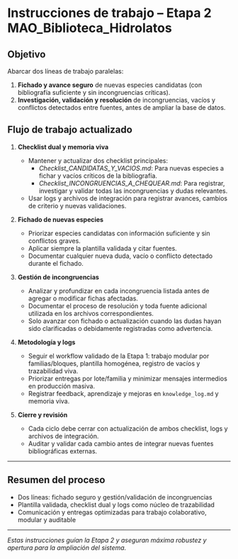 # Instrucciones de trabajo – Etapa 2 MAO_Biblioteca_Hidrolatos

## Objetivo
Abarcar dos líneas de trabajo paralelas:
1. **Fichado y avance seguro** de nuevas especies candidatas (con bibliografía suficiente y sin incongruencias críticas).
2. **Investigación, validación y resolución** de incongruencias, vacíos y conflictos detectados entre fuentes, antes de ampliar la base de datos.

## Flujo de trabajo actualizado

1. **Checklist dual y memoria viva**
   - Mantener y actualizar dos checklist principales:
     - *Checklist_CANDIDATAS_Y_VACIOS.md*: Para nuevas especies a fichar y vacíos críticos de la bibliografía.
     - *Checklist_INCONGRUENCIAS_A_CHEQUEAR.md*: Para registrar, investigar y validar todas las incongruencias y dudas relevantes.
   - Usar logs y archivos de integración para registrar avances, cambios de criterio y nuevas validaciones.

2. **Fichado de nuevas especies**
   - Priorizar especies candidatas con información suficiente y sin conflictos graves.
   - Aplicar siempre la plantilla validada y citar fuentes.
   - Documentar cualquier nueva duda, vacío o conflicto detectado durante el fichado.

3. **Gestión de incongruencias**
   - Analizar y profundizar en cada incongruencia listada antes de agregar o modificar fichas afectadas.
   - Documentar el proceso de resolución y toda fuente adicional utilizada en los archivos correspondientes.
   - Solo avanzar con fichado o actualización cuando las dudas hayan sido clarificadas o debidamente registradas como advertencia.

4. **Metodología y logs**
   - Seguir el workflow validado de la Etapa 1: trabajo modular por familias/bloques, plantilla homogénea, registro de vacíos y trazabilidad viva.
   - Priorizar entregas por lote/familia y minimizar mensajes intermedios en producción masiva.
   - Registrar feedback, aprendizaje y mejoras en `knowledge_log.md` y memoria viva.

5. **Cierre y revisión**
   - Cada ciclo debe cerrar con actualización de ambos checklist, logs y archivos de integración.
   - Auditar y validar cada cambio antes de integrar nuevas fuentes bibliográficas externas.

---

## Resumen del proceso
- Dos líneas: fichado seguro y gestión/validación de incongruencias
- Plantilla validada, checklist dual y logs como núcleo de trazabilidad
- Comunicación y entregas optimizadas para trabajo colaborativo, modular y auditable

---

*Estas instrucciones guían la Etapa 2 y aseguran máxima robustez y apertura para la ampliación del sistema.*

